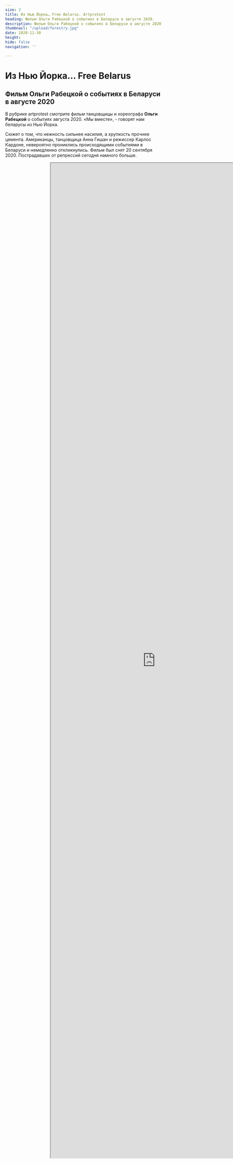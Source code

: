 ```yaml
---
size: 2
title: Из Нью Йорка… Free Belarus. Artprotest
heading: Фильм Ольги Рабецкой о событиях в Беларуси в августе 2020.
description: Фильм Ольги Рабецкой о событиях в Беларуси в августе 2020.
thumbnail: "/upload/forestry.jpg"
date: 2020-11-30
height: 
hide: false
navigation: ''

---
```

Из Нью Йорка… Free Belarus
===========
Фильм Ольги Рабецкой о событиях в Беларуси в августе 2020
-------------------

В рубрике artprotest смотрите фильм танцовщицы и хореографа **Ольги Рабецкой** о событиях августа 2020. «Мы вместе», - говорят нам беларусы из Нью Йорка.

Сюжет о том, что нежность сильнее насилия, а хрупкость прочнее цемента. Американцы, танцовщица Анна Гишан и режиссер Карлос Кардоне, невероятно прониклись происходящими событиями в Беларуси и немедленно откликнулись. Фильм был снят  20 сентября 2020. Пострадавших от репрессий сегодня намного больше. 

<div>
  <iframe style="width: 70vw; height: 80vh; margin: 0 15vw;" 
src="https://drive.google.com/file/d/1rGPKaBOZiG84dD9CZKDgCmBfYeBG7rEt/preview">
</div>